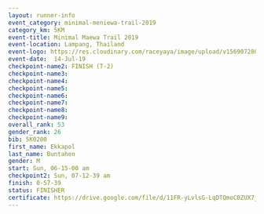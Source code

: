 ```yaml
---
layout: runner-info 
event_category: minimal-meniewa-trail-2019 
category_km: 5KM 
event-title: Minimal Maewa Trail 2019 
event-location: Lampang, Thailand 
event-logo: https://res.cloudinary.com/raceyaya/image/upload/v1569072805/logo/minimal-trail_ktnvsp.jpg 
event-date:  14-Jul-19 
checkpoint-name2: FINISH (T-2) 
checkpoint-name3: 
checkpoint-name4: 
checkpoint-name5: 
checkpoint-name6: 
checkpoint-name7: 
checkpoint-name8: 
checkpoint-name9: 
overall_rank: 53
gender_rank: 26
bib: 5K0200
first_name: Ekkapol
last_name: Buntahen
gender: M
start: Sun, 06-15-00 am
checkpoint2: Sun, 07-12-39 am
finish: 0-57-39
status: FINISHER
certificate: https://drive.google.com/file/d/11FR-yLvlsG-LqDTQmoC0ZUX7jQuZfgDk/view?usp=sharing
---
```

